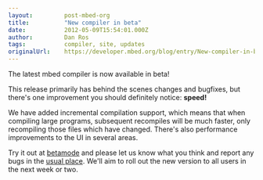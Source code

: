 ```yaml
---
layout:         post-mbed-org
title:          "New compiler in beta"
date:           2012-05-09T15:54:01.000Z
author:         Dan Ros
tags:           compiler, site, updates
originalUrl:    https://developer.mbed.org/blog/entry/New-compiler-in-beta/
---
```


<p>The latest mbed compiler is now available in beta!</p>
<p>This release primarily has behind the scenes changes and bugfixes, but
  there&apos;s one improvement you should definitely notice: <strong>speed!</strong>
</p>
<p>We have added incremental compilation support, which means that when compiling
  large programs, subsequent recompiles will be much faster, only recompiling
  those files which have changed. There&apos;s also performance improvements
  to the UI in several areas.</p>
<p>Try it out at <a href="http://mbed.org/betamode/">betamode</a> and please
  let us know what you think and report any bugs in the <a href="http://mbed.org/forum/bugs-suggestions/">usual place</a>.
  We&apos;ll aim to roll out the new version to all users in the next week
  or two.</p>
